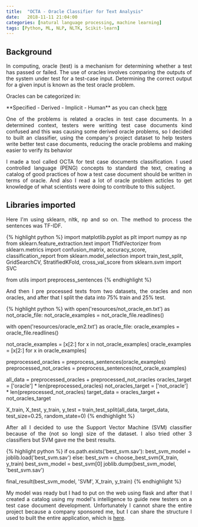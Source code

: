 ```yaml
---
title:  "OCTA - Oracle Classifier for Text Analysis"
date:   2018-11-11 21:04:00
categories: [natural language processing, machine learning]
tags: [Python, ML, NLP, NLTK, Scikit-learn]
---
```


## Background

<p style="text-align: justify; font-family: -apple-system, BlinkMacSystemFont, sans-serif;" >In computing, oracle (test) is a mechanism for determining whether a test has passed or failed. The use of oracles involves comparing the outputs of the system under test for a test-case input.
Determining the correct output for a given input is known as the test oracle problem.</p>

<p style="text-align: justify; font-family: -apple-system, BlinkMacSystemFont, sans-serif;" >Oracles can be categorized in:</p> **Specified - Derived - Implicit - Human** as you can check <a href="https://ieeexplore.ieee.org/abstract/document/6963470/">here</a>

<p style="text-align: justify; font-family: -apple-system, BlinkMacSystemFont, sans-serif;" >One of the problems is related a oracles in test case documents. In a determined context, testers were writting test case documents kind confused and this was causing some derived oracle problems, so I decided to built an classifier, using the company's project dataset to help testers write better test case documents, reducing the oracle problems and making easier to verify its behavior</p>

<p style="text-align: justify; font-family: -apple-system, BlinkMacSystemFont, sans-serif;" >I made a tool called OCTA for test case documents classification. I used controlled language (PENG) concepts to standard the text, creating a catalog of good practices of how a test case document should be written in terms of oracle. And also I read a lot of oracle problem acticles to get knowledge of what scientists were doing to contribute to this subject.</p> 

## Libraries imported 

<p style="text-align: justify; font-family: -apple-system, BlinkMacSystemFont, sans-serif;" >Here I'm using sklearn, nltk, np and so on. The method to process the sentences was TF-IDF.</p> 

{% highlight python %}
import matplotlib.pyplot as plt
import numpy as np
from sklearn.feature_extraction.text import TfidfVectorizer
from sklearn.metrics import confusion_matrix, accuracy_score, classification_report
from sklearn.model_selection import train_test_split, GridSearchCV, StratifiedKFold, cross_val_score
from sklearn.svm import SVC

from utils import preprocess_sentences
{% endhighlight %}

<p style="text-align: justify; font-family: -apple-system, BlinkMacSystemFont, sans-serif;" >And then I pre processed texts from two datasets, the oracles and non oracles, and after that I split the data into 75% train and 25% test.</p> 

{% highlight python %}
with open('resources/not_oracle_en.txt') as not_oracle_file:
		not_oracle_examples = not_oracle_file.readlines()

with open('resources/oracle_en2.txt') as oracle_file:
		oracle_examples = oracle_file.readlines()

not_oracle_examples = [x[2:] for x in not_oracle_examples]
oracle_examples = [x[2:] for x in oracle_examples]

preprocessed_oracles = preprocess_sentences(oracle_examples)
preprocessed_not_oracles = preprocess_sentences(not_oracle_examples)

all_data = preprocessed_oracles + preprocessed_not_oracles
oracles_target = ['oracle'] * len(preprocessed_oracles)
not_oracles_target = ['not_oracle'] * len(preprocessed_not_oracles)
target_data = oracles_target + not_oracles_target

X_train, X_test, y_train, y_test = train_test_split(all_data, target_data, test_size=0.25, random_state=0)
{% endhighlight %}

<p style="text-align: justify; font-family: -apple-system, BlinkMacSystemFont, sans-serif;" >After all I decided to use the Support Vector Machine (SVM) classifier because of the (not so long) size of the dataset. I also tried other 3 classifiers but SVM gave me the best results.</p> 

{% highlight python %}
if os.path.exists('best_svm.sav'):
		best_svm_model = joblib.load('best_svm.sav')
	else:
		best_svm = choose_best_svm(X_train, y_train)
		best_svm_model = best_svm[0]
		joblib.dump(best_svm_model, 'best_svm.sav')

final_result(best_svm_model, 'SVM', X_train, y_train)
{% endhighlight %}

<p style="text-align: justify; font-family: -apple-system, BlinkMacSystemFont, sans-serif;" >My model was ready but I had to put on the web using flask and after that I created a catalog using my model's intelligence to guide new testers on a test case document development. Unfortunately I cannot share the entire project because a company sponsored me, but I can share the structure I used to built the entire application, which is <a href="https://github.com/antoniosj/octa/">here</a>.</p> 
